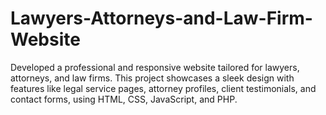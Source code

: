 # Lawyers-Attorneys-and-Law-Firm-Website
Developed a professional and responsive website tailored for lawyers, attorneys, and law firms. This project showcases a sleek design with features like legal service pages, attorney profiles, client testimonials, and contact forms, using HTML, CSS, JavaScript, and PHP.
